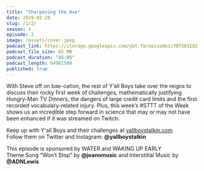 ```yaml
---
title: "Sharpening the Axe"
date: 2019-02-20
slug: /1/2/
season: 1
episode: 2
image: /assets/cover.jpeg
podcast_link: https://storage.googleapis.com/ybt.fm/episodes/YBTS01E02.mp3
podcast_file_size: 65 MB
podcast_duration: "45:05"
podcast_length: 64981500
published: true
---
```


With Steve off on bae-cation, the rest of Y’all Boys take over the reigns to discuss their rocky first week of challenges, mathematically justifying Hungry-Man TV Dinners, the dangers of large credit card limits and the first recorded vocabulary-related injury. Plus, this week’s #STTT of the Week shows us an incredible step forward in science that may or may not have been enhanced if it was streamed on Twitch.

Keep up with Y'all Boys and their challenges at [yallboystalkin.com](https://yallboystalkin.com)
<br>Follow them on Twitter and Instagram: **@yallboystalkin**

This episode is sponsored by WATER and WAKING UP EARLY
<br>Theme Song “Won’t Stop” by **@jeanomusic** and Interstitial Music by **@ADNLewis**